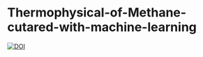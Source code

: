 # Thermophysical-of-Methane-cutared-with-machine-learning

[![DOI](https://zenodo.org/badge/886859781.svg)](https://doi.org/10.5281/zenodo.14078808)
